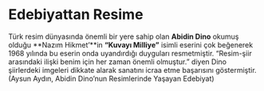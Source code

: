 # Edebiyattan Resime

Türk resim dünyasında önemli bir yere sahip olan **Abidin Dino** okumuş olduğu **Nazım Hikmet’**in **“Kuvayı Milliye”** isimli eserini çok beğenerek 1968 yılında bu eserin onda uyandırdığı duyguları resmetmiştir. “Resim-şiir arasındaki ilişki benim için her zaman önemli olmuştur.” diyen Dino şiirlerdeki imgeleri dikkate alarak sanatını icraa etme başarısını göstermiştir. (Aysun Aydın, Abidin Dino’nun Resimlerinde Yaşayan Edebiyat)